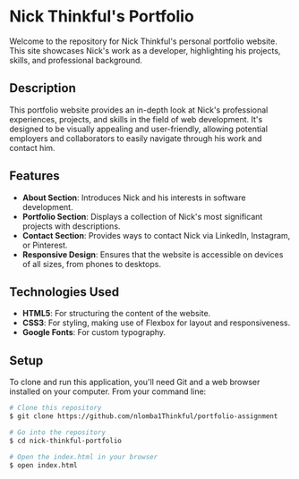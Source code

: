 # Nick Thinkful's Portfolio

Welcome to the repository for Nick Thinkful's personal portfolio website. This site showcases Nick's work as a developer, highlighting his projects, skills, and professional background.

## Description

This portfolio website provides an in-depth look at Nick's professional experiences, projects, and skills in the field of web development. It's designed to be visually appealing and user-friendly, allowing potential employers and collaborators to easily navigate through his work and contact him.

## Features

- **About Section**: Introduces Nick and his interests in software development.
- **Portfolio Section**: Displays a collection of Nick's most significant projects with descriptions.
- **Contact Section**: Provides ways to contact Nick via LinkedIn, Instagram, or Pinterest.
- **Responsive Design**: Ensures that the website is accessible on devices of all sizes, from phones to desktops.

## Technologies Used

- **HTML5**: For structuring the content of the website.
- **CSS3**: For styling, making use of Flexbox for layout and responsiveness.
- **Google Fonts**: For custom typography.

## Setup

To clone and run this application, you'll need Git and a web browser installed on your computer. From your command line:

```bash
# Clone this repository
$ git clone https://github.com/nlomba1Thinkful/portfolio-assignment

# Go into the repository
$ cd nick-thinkful-portfolio

# Open the index.html in your browser
$ open index.html
